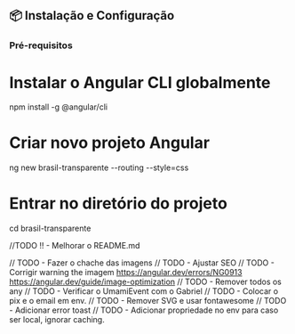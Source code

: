 ## 📦 Instalação e Configuração

### Pré-requisitos

# Instalar o Angular CLI globalmente
npm install -g @angular/cli

# Criar novo projeto Angular
ng new brasil-transparente --routing --style=css

# Entrar no diretório do projeto
cd brasil-transparente

//TODO !! - Melhorar o README.md

// TODO - Fazer o chache das imagens
// TODO - Ajustar SEO
// TODO - Corrigir warning the imagem https://angular.dev/errors/NG0913 https://angular.dev/guide/image-optimization
// TODO - Remover todos os any
// TODO - Verificar o UmamiEvent com o Gabriel
// TODO - Colocar o pix e o email em env.
// TODO - Remover SVG e usar fontawesome
// TODO - Adicionar error toast
// TODO - Adicionar propriedade no env para caso ser local, ignorar caching.
